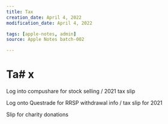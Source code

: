 ```yaml
---
title: Tax
creation_date: April 4, 2022
modification_date: April 4, 2022

tags: [apple-notes, admin]
source: Apple Notes batch-002

---
```



# Ta# x

Log into compushare for stock selling / 2021 tax slip 

Log onto Questrade for RRSP withdrawal info / tax slip for 2021

Slip for charity donations 

